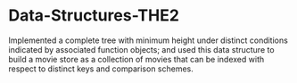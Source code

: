 # Data-Structures-THE2
Implemented a complete tree with minimum height under distinct conditions indicated by associated function objects; and used this data structure to build a movie store as a collection of movies that can be indexed with respect to distinct keys and comparison schemes.
